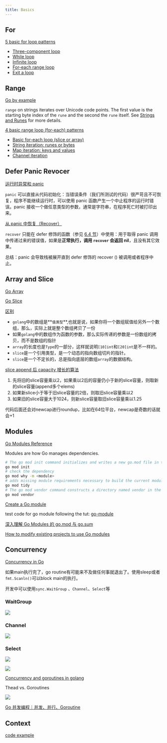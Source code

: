 ```yaml
---
title: Basics
---
```


## For

[5 basic for loop patterns](https://yourbasic.org/golang/for-loop/)

- [Three-component loop](https://yourbasic.org/golang/for-loop/#three-component-loop)
- [While loop](https://yourbasic.org/golang/for-loop/#while-loop)
- [Infinite loop](https://yourbasic.org/golang/for-loop/#infinite-loop)
- [For-each range loop](https://yourbasic.org/golang/for-loop/#for-each-range-loop)
- [Exit a loop](https://yourbasic.org/golang/for-loop/#exit-a-loop)



## Range

[Go by example](https://gobyexample.com/range)

`range` on strings iterates over Unicode code points. The first value is the starting byte index of the `rune` and the second the `rune` itself. See [Strings and Runes](https://gobyexample.com/strings-and-runes) for more details.

[4 basic range loop (for-each) patterns](https://yourbasic.org/golang/for-loop-range-array-slice-map-channel/)

- [Basic for-each loop (slice or array)](https://yourbasic.org/golang/for-loop-range-array-slice-map-channel/#basic-for-each-loop-slice-or-array)
- [String iteration: runes or bytes](https://yourbasic.org/golang/for-loop-range-array-slice-map-channel/#string-iteration-runes-or-bytes)
- [Map iteration: keys and values](https://yourbasic.org/golang/for-loop-range-array-slice-map-channel/#map-iteration-keys-and-values)
- [Channel iteration](https://yourbasic.org/golang/for-loop-range-array-slice-map-channel/#channel-iteration)



## Defer Panic Revocer

[运行时异常和 panic](https://learnku.com/docs/the-way-to-go/132-runtime-exception-and-panic/3675)

`panic` 可以直接从代码初始化：当错误条件（我们所测试的代码）很严苛且不可恢复，程序不能继续运行时，可以使用 panic 函数产生一个中止程序的运行时错误。panic 接收一个做任意类型的参数，通常是字符串，在程序死亡时被打印出来。

[从 panic 中恢复（Recover）](https://learnku.com/docs/the-way-to-go/133-recovery-from-panic-recover/3676)

`recover` 只能在 defer 修饰的函数（参见 [6.4 节](https://go.learnku.com/docs/the-way-to-go/defer-and-tracking/45)）中使用：用于取得 panic 调用中传递过来的错误值，如果是**正常执行，调用 `recover` 会返回 nil**，且没有其它效果。

总结：panic 会导致栈被展开直到 defer 修饰的 recover () 被调用或者程序中止。



## Array and Slice

[Go Array](https://www.w3schools.com/go/go_arrays.php)

[Go Slice](https://www.w3schools.com/go/go_slices.php)

[区别](https://segmentfault.com/a/1190000013148775)

- `golang`中的数组是**`值类型`**,也就是说，如果你将一个数组赋值给另外一个数组，那么，实际上就是整个数组拷贝了一份
- 如果`golang`中的数组作为函数的参数，那么实际传递的参数是一份数组的拷贝，而不是数组的指针
- `array`的长度也是`Type`的一部分，这样就说明`[10]int`和`[20]int`是不一样的。
- `slice`是一个引用类型，是一个动态的指向数组切片的指针。
- `slice`是一个不定长的，总是指向底层的数组`array`的数据结构。

[slice append 后 capacity 增长的算法](https://studygolang.com/articles/18194)

1. 先将旧的slice容量乘以2，如果乘以2后的容量仍小于新的slice容量，则取新的slice容量(append多个elems)
2. 如果新slice小于等于旧slice容量的2倍，则取旧slice容量乘以2
3. 如果旧的slice容量大于1024，则新slice容量取旧slice容量乘以1.25

代码后面还会对newcap进行roundup，比如在64位平台，newcap是奇数的话就会+1



## Modules

[Go Modules Reference](https://go.dev/ref/mod)

Modules are how Go manages dependencies.

```bash
# The go mod init command initializes and writes a new go.mod file in the current directory, in effect creating a new module rooted at the current directory. The go.mod file must not already exist.
go mod init
# check the dependency
go mod why -m <module>
# adds missing module requirements necessary to build the current module’s packages and dependencies, and removes requirements on modules that don’t provide any relevant packages. It also adds any missing entries to go.sum and removes unnecessary entries.
go mod tidy
# The go mod vendor command constructs a directory named vendor in the main module’s root directory that contains copies of all packages needed to support builds and tests of packages in the main module
go mod vendor
```

[Create a Go module](https://go.dev/doc/tutorial/create-module)

test code for go module following the tut: [go-module](https://github.com/HesterG/go-study-notes/tree/main/codes/go-module)

[深入理解 Go Modules 的 go.mod 与 go.sum](https://cloud.tencent.com/developer/article/2020911)

[How to modify existing projects to use Go modules](https://jfrog.com/blog/converting-projects-for-go-modules/)

## Concurrency

[Concurrency in Go](https://www.youtube.com/watch?v=LvgVSSpwND8)

如果main执行完了，go routine有可能来不及做任何事就退出了。使用sleep或者`fmt.Scanln()`可以block main的执行。

开发中可以使用`sync.WaitGroup` 、`Channel`、`Select`等

### WaitGroup

![](https://user-images.githubusercontent.com/17645053/221389186-b0317baf-44d0-4303-914e-5ead3ae29083.png)

### Channel

![](https://user-images.githubusercontent.com/17645053/221389412-bfcb605a-8143-4a95-891d-9efb89a528b5.png)

### Select

![](https://user-images.githubusercontent.com/17645053/221389562-b68280ac-c184-4948-8e30-e6a0d04b3e11.png)

![](https://user-images.githubusercontent.com/17645053/221389776-2272f89f-7988-4030-88da-b22510e7c988.png)

[Concurrency and goroutines in golang](https://www.youtube.com/watch?v=V-0ifUKCkBI)

Thead vs. Goroutines

![](https://user-images.githubusercontent.com/17645053/221390127-1ee6fef8-8fb1-4ebd-b97a-d2c0bd4d2c1c.png)

[Go 并发编程｜并发、并行、Goroutine](https://juejin.cn/post/7094647362542534664)

## Context

[code example](https://github.com/HesterG/go-study-notes/blob/main/context.go)

